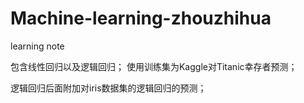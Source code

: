 # Machine-learning-zhouzhihua
learning note


包含线性回归以及逻辑回归；
使用训练集为Kaggle对Titanic幸存者预测；

逻辑回归后面附加对iris数据集的逻辑回归的预测；
